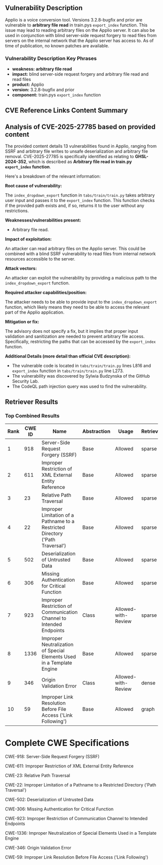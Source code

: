 ## Vulnerability Description
Applio is a voice conversion tool. Versions 3.2.8-bugfix and prior are vulnerable to **arbitrary file read** in train.pys `export_index` function. This issue may lead to reading arbitrary files on the Applio server. It can also be used in conjunction with blind server-side request forgery to read files from servers on the internal network that the Applio server has access to. As of time of publication, no known patches are available.

### Vulnerability Description Key Phrases
- **weakness:** **arbitrary file read**
- **impact:** blind server-side request forgery and arbitrary file read and read files
- **product:** Applio
- **version:** 3.2.8-bugfix and prior
- **component:** train.pys `export_index` function

## CVE Reference Links Content Summary
## Analysis of CVE-2025-27785 based on provided content

The provided content details 13 vulnerabilities found in Applio, ranging from SSRF and arbitrary file writes to unsafe deserialization and arbitrary file removal. CVE-2025-27785 is specifically identified as relating to **GHSL-2024-352**, which is described as **Arbitrary file read in train.py `export_index` function**.

Here's a breakdown of the relevant information:

**Root cause of vulnerability:**

The `index_dropdown_export` function in `tabs/train/train.py` takes arbitrary user input and passes it to the `export_index` function. This function checks if the provided path exists and, if so, returns it to the user without any restrictions.

**Weaknesses/vulnerabilities present:**

*   Arbitrary file read.

**Impact of exploitation:**

An attacker can read arbitrary files on the Applio server. This could be combined with a blind SSRF vulnerability to read files from internal network resources accessible to the server.

**Attack vectors:**

An attacker can exploit the vulnerability by providing a malicious path to the `index_dropdown_export` function.

**Required attacker capabilities/position:**

The attacker needs to be able to provide input to the `index_dropdown_export` function, which likely means they need to be able to access the relevant part of the Applio application.

**Mitigation or fix:**

The advisory does not specify a fix, but it implies that proper input validation and sanitization are needed to prevent arbitrary file access.  Specifically, restricting the paths that can be accessed by the `export_index` function.

**Additional Details (more detail than official CVE description):**

*   The vulnerable code is located in `tabs/train/train.py` lines L816 and `export_index` function in `tabs/train/train.py` line L273.
*   The vulnerability was discovered by Sylwia Budzynska of the GitHub Security Lab.
*   The CodeQL path injection query was used to find the vulnerability.

## Retriever Results

### Top Combined Results

| Rank | CWE ID | Name | Abstraction | Usage  | Retrievers | Individual Scores |
|------|--------|------|-------------|-------|------------|-------------------|
| 1 | 918 | Server-Side Request Forgery (SSRF) | Base | Allowed | sparse | 0.438 |
| 2 | 611 | Improper Restriction of XML External Entity Reference | Base | Allowed | sparse | 0.404 |
| 3 | 23 | Relative Path Traversal | Base | Allowed | sparse | 0.383 |
| 4 | 22 | Improper Limitation of a Pathname to a Restricted Directory ('Path Traversal') | Base | Allowed | sparse | 0.381 |
| 5 | 502 | Deserialization of Untrusted Data | Base | Allowed | sparse | 0.379 |
| 6 | 306 | Missing Authentication for Critical Function | Base | Allowed | sparse | 0.375 |
| 7 | 923 | Improper Restriction of Communication Channel to Intended Endpoints | Class | Allowed-with-Review | sparse | 0.373 |
| 8 | 1336 | Improper Neutralization of Special Elements Used in a Template Engine | Base | Allowed | sparse | 0.370 |
| 9 | 346 | Origin Validation Error | Class | Allowed-with-Review | dense | 0.494 |
| 10 | 59 | Improper Link Resolution Before File Access ('Link Following') | Base | Allowed | graph | 0.002 |



# Complete CWE Specifications

CWE-918: Server-Side Request Forgery (SSRF)

CWE-611: Improper Restriction of XML External Entity Reference

CWE-23: Relative Path Traversal

CWE-22: Improper Limitation of a Pathname to a Restricted Directory ('Path Traversal')

CWE-502: Deserialization of Untrusted Data

CWE-306: Missing Authentication for Critical Function

CWE-923: Improper Restriction of Communication Channel to Intended Endpoints

CWE-1336: Improper Neutralization of Special Elements Used in a Template Engine

CWE-346: Origin Validation Error

CWE-59: Improper Link Resolution Before File Access ('Link Following')